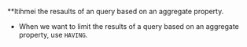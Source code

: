 **ltihmei the resaults of an  query based on an aggregate property.


-   When we want to limit the results of a query based on an aggregate property, use `HAVING`.
